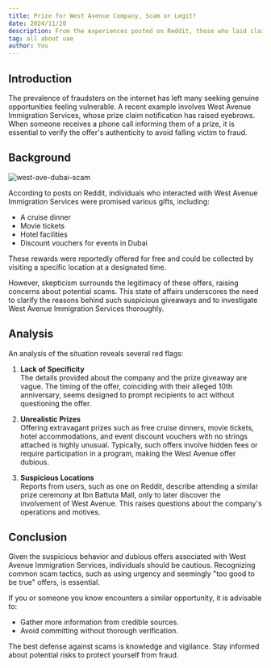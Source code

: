 ```yaml
---
title: Prize for West Avenue Company, Scam or Legit?
date: 2024/11/20
description: From the experiences posted on Reddit, those who laid claim to West Avenue Immigration Services were promised various gifts
tag: all about uae
author: You
---
```


## Introduction

The prevalence of fraudsters on the internet has left many seeking genuine opportunities feeling vulnerable. A recent example involves West Avenue Immigration Services, whose prize claim notification has raised eyebrows. When someone receives a phone call informing them of a prize, it is essential to verify the offer's authenticity to avoid falling victim to fraud.

## Background

![west-ave-dubai-scam](/images/west-ave-scam.jpg)

According to posts on Reddit, individuals who interacted with West Avenue Immigration Services were promised various gifts, including:

- A cruise dinner  
- Movie tickets  
- Hotel facilities  
- Discount vouchers for events in Dubai  

These rewards were reportedly offered for free and could be collected by visiting a specific location at a designated time.  

However, skepticism surrounds the legitimacy of these offers, raising concerns about potential scams. This state of affairs underscores the need to clarify the reasons behind such suspicious giveaways and to investigate West Avenue Immigration Services thoroughly.

## Analysis

An analysis of the situation reveals several red flags:  

1. **Lack of Specificity**  
   The details provided about the company and the prize giveaway are vague. The timing of the offer, coinciding with their alleged 10th anniversary, seems designed to prompt recipients to act without questioning the offer.  

2. **Unrealistic Prizes**  
   Offering extravagant prizes such as free cruise dinners, movie tickets, hotel accommodations, and event discount vouchers with no strings attached is highly unusual. Typically, such offers involve hidden fees or require participation in a program, making the West Avenue offer dubious.  

3. **Suspicious Locations**  
   Reports from users, such as one on Reddit, describe attending a similar prize ceremony at Ibn Battuta Mall, only to later discover the involvement of West Avenue. This raises questions about the company's operations and motives.  

## Conclusion

Given the suspicious behavior and dubious offers associated with West Avenue Immigration Services, individuals should be cautious. Recognizing common scam tactics, such as using urgency and seemingly "too good to be true" offers, is essential.  

If you or someone you know encounters a similar opportunity, it is advisable to:  
- Gather more information from credible sources.  
- Avoid committing without thorough verification.  

The best defense against scams is knowledge and vigilance. Stay informed about potential risks to protect yourself from fraud.
